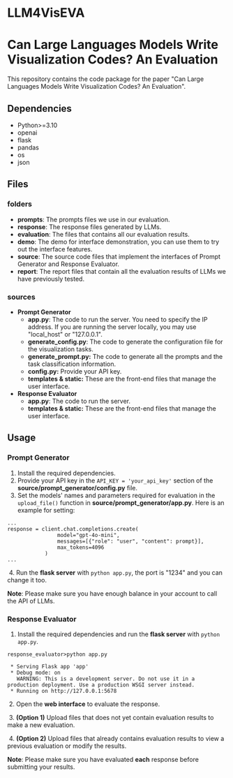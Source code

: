 # LLM4VisEVA
# Can Large Languages Models Write Visualization Codes? An Evaluation

This repository contains the code package for the paper "Can Large Languages Models Write Visualization Codes? An Evaluation".

## Dependencies

* Python>=3.10
* openai
* flask
* pandas
* os
* json

## Files

### folders

* **prompts**: The prompts files we use in our evaluation.
* **response**: The response files generated by LLMs.
* **evaluation**: The files that contains all our evaluation results.
* **demo**: The demo for interface demonstration, you can use them to try out the interface features.
* **source**: The source code files that implement the interfaces of Prompt Generator and Response Evaluator.
* **report**: The report files that contain all the evaluation results of LLMs we have previously tested.

### sources

* **Prompt Generator**
  * **app.py**: The code to run the server. You need to specify the IP address. If you are running the server locally, you may use "local_host" or "127.0.0.1".
  * **generate_config.py**: The code to generate the configuration file for the visualization tasks.
  * **generate_prompt.py:** The code to generate all the prompts and the task classification information.
  * **config.py:** Provide your API key.
  * **templates & static:** These are the front-end files that manage the user interface. 
* **Response Evaluator** 
  * **app.py**: The code to run the server.
  * **templates & static:** These are the front-end files that manage the user interface.


## Usage

### Prompt Generator

1. Install the required dependencies.
2. Provide your API key in the `API_KEY = 'your_api_key'` section of the **source/prompt_generator/config.py** file.
3. Set the models' names and parameters required for evaluation in the ```upload_file()``` function in **source/prompt_generator/app.py**. Here is an example for setting:

```commandline
...
response = client.chat.completions.create(
                model="gpt-4o-mini",
                messages=[{"role": "user", "content": prompt}],
                max_tokens=4096
            )
...
```

​	4. Run the **flask server** with ``python app.py``, the port is "1234" and you can change it too.

**Note**: Please make sure you have enough balance in your account to call the API of LLMs.

### Response Evaluator

1. Install the required dependencies and run the **flask server** with ``python app.py``. 

```
response_evaluator>python app.py

 * Serving Flask app 'app'
 * Debug mode: on
   WARNING: This is a development server. Do not use it in a production deployment. Use a production WSGI server instead.
 * Running on http://127.0.0.1:5678
```

​	2. Open the **web interface** to evaluate the response.

​	3. **(Option 1)** Upload files that does not yet contain evaluation results to make a new evaluation.

​	4. **(Option 2)** Upload files that already contains evaluation results to view a previous evaluation or modify the results.

**Note**: Please make sure you have evaluated **each** response before submitting your results.
